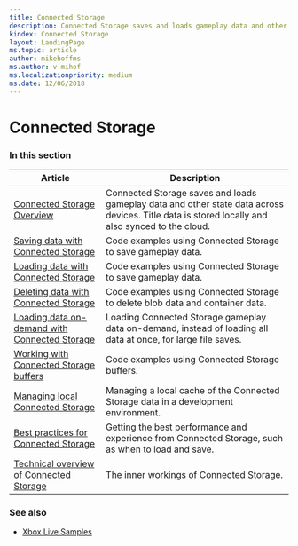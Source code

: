 ```yaml
---
title: Connected Storage
description: Connected Storage saves and loads gameplay data and other state data across devices. Title data is stored locally and also synced to the cloud.
kindex: Connected Storage
layout: LandingPage
ms.topic: article
author: mikehoffms
ms.author: v-mihof
ms.localizationpriority: medium
ms.date: 12/06/2018
---
```


# Connected Storage


### In this section

| Article | Description |
|---------|-------------|
| [Connected Storage Overview](live-connected-storage-overview.md) | Connected Storage saves and loads gameplay data and other state data across devices. Title data is stored locally and also synced to the cloud. |
| [Saving data with Connected Storage](how-to/live-connected-storage-saving.md) | Code examples using Connected Storage to save gameplay data. |
| [Loading data with Connected Storage](how-to/live-connected-storage-loading.md) | Code examples using Connected Storage to save gameplay data. |
| [Deleting data with Connected Storage](how-to/live-connected-storage-deleting.md) | Code examples using Connected Storage to delete blob data and container data. |
| [Loading data on-demand with Connected Storage](how-to/live-connected-storage-loading-on-demand.md) | Loading Connected Storage gameplay data on-demand, instead of loading all data at once, for large file saves. |
| [Working with Connected Storage buffers](how-to/live-connected-storage-using-buffers.md) | Code examples using Connected Storage buffers. |
| [Managing local Connected Storage](concepts/live-connected-storage-xb-storage.md) | Managing a local cache of the Connected Storage data in a development environment. |
| [Best practices for Connected Storage](concepts/live-connected-storage-best-practices.md) | Getting the best performance and experience from Connected Storage, such as when to load and save. |
| [Technical overview of Connected Storage](live-connected-storage-technical-overview.md) | The inner workings of Connected Storage. |


### See also

* [Xbox Live Samples](../../../api-ref/live-samples.md)
